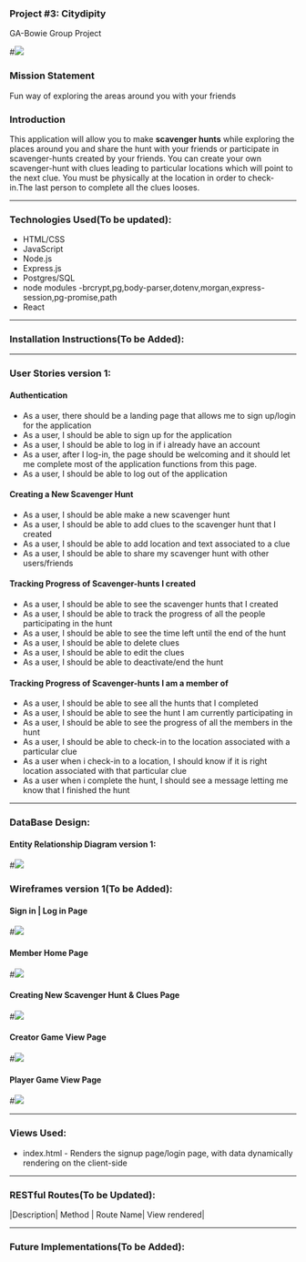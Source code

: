 
### Project #3: Citydipity
GA-Bowie Group Project

#![](http://salidarec.com/wp-content/uploads/2014/07/scavenger-hunt.gif)

### Mission Statement
Fun way of exploring the areas around you with your friends

### Introduction
This application will allow you to make **scavenger hunts** while exploring the places around you and share the hunt with your friends or participate in scavenger-hunts created by your friends. You can create your own scavenger-hunt with clues leading to particular locations which will point to the next clue. You must be physically at the location in order to check-in.The last person to complete all the clues looses.

---

### Technologies Used(To be updated):
* HTML/CSS
* JavaScript
* Node.js
* Express.js
* Postgres/SQL
* node modules -brcrypt,pg,body-parser,dotenv,morgan,express-session,pg-promise,path
* React

---

### Installation Instructions(To be Added):

---

### User Stories version 1:
#### Authentication
* As a user, there should be a landing page that allows me to sign up/login for the application
* As a user, I should be able to sign up for the application
* As a user, I should be able to log in if i already have an account
* As a user, after I log-in, the page should be welcoming and it should let me complete most of the application functions from this page.
* As a user, I should be able to log out of the application

#### Creating a New Scavenger Hunt
* As a user, I should be able make a new scavenger hunt
* As a user, I should be able to add clues to the scavenger hunt that I created
* As a user, I should be able to add location and text associated to a clue
* As a user, I should be able to share my scavenger hunt with other users/friends

#### Tracking Progress of Scavenger-hunts I created
* As a user, I should be able to see the scavenger hunts that I created
* As a user, I should be able to track the progress of all the people participating in the hunt
* As a user, I should be able to see the time left until the end of the hunt
* As a user, I should be able to delete clues
* As a user, I should be able to edit the clues
* As a user, I should be able to deactivate/end the hunt

#### Tracking Progress of Scavenger-hunts I am a member of
* As a user, I should be able to see all the hunts that I completed
* As a user, I should be able to see the hunt I am currently participating in
* As a user, I should be able to see the progress of all the members in the hunt
* As a user, I should be able to check-in to the location associated with a particular clue
* As a user when i check-in to a location, I should know if it is right location associated with that particular clue
* As a user when i complete the hunt, I should see a message letting me know that I finished the hunt

---

### DataBase Design:
#### Entity Relationship Diagram version 1:
#![](scavenger_erd.png)


### Wireframes version 1(To be Added):

#### Sign in | Log in Page
#![](./images/signin_login.png)

#### Member Home Page
#![](./images/member_homepage.png)

#### Creating New Scavenger Hunt & Clues Page
#![](./images/hunt_form.png)

#### Creator Game View Page
#![](./images/creator_game_view.png)

#### Player Game View Page
#![](./images/player_game_view.png)

---

### Views Used:
* index.html - Renders the signup page/login page, with data dynamically rendering on the client-side

---

### RESTful Routes(To be Updated):
|Description| Method | Route Name| View rendered|

---

### Future Implementations(To be Added):
